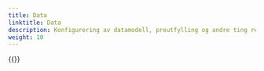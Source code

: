 ```yaml
---
title: Data
linktitle: Data
description: Konfigurering av datamodell, preutfylling og andre ting relatert til data i en app.
weight: 10
---
```


{{<children>}}

